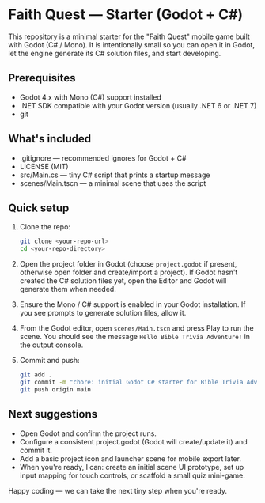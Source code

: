 # Faith Quest — Starter (Godot + C#)

This repository is a minimal starter for the "Faith Quest" mobile game built with Godot (C# / Mono). It is intentionally small so you can open it in Godot, let the engine generate its C# solution files, and start developing.

## Prerequisites

- Godot 4.x with Mono (C#) support installed
- .NET SDK compatible with your Godot version (usually .NET 6 or .NET 7)
- git

## What's included

- .gitignore — recommended ignores for Godot + C#
- LICENSE (MIT)
- src/Main.cs — tiny C# script that prints a startup message
- scenes/Main.tscn — a minimal scene that uses the script

## Quick setup

1. Clone the repo:
   ```bash
   git clone <your-repo-url>
   cd <your-repo-directory>
   ```

2. Open the project folder in Godot (choose `project.godot` if present, otherwise open folder and create/import a project). If Godot hasn't created the C# solution files yet, open the Editor and Godot will generate them when needed.

3. Ensure the Mono / C# support is enabled in your Godot installation. If you see prompts to generate solution files, allow it.

4. From the Godot editor, open `scenes/Main.tscn` and press Play to run the scene. You should see the message `Hello Bible Trivia Adventure!` in the output console.

5. Commit and push:
   ```bash
   git add .
   git commit -m "chore: initial Godot C# starter for Bible Trivia Adventure"
   git push origin main
   ```

## Next suggestions

- Open Godot and confirm the project runs.
- Configure a consistent project.godot (Godot will create/update it) and commit it.
- Add a basic project icon and launcher scene for mobile export later.
- When you're ready, I can: create an initial scene UI prototype, set up input mapping for touch controls, or scaffold a small quiz mini-game.

Happy coding — we can take the next tiny step when you're ready.
